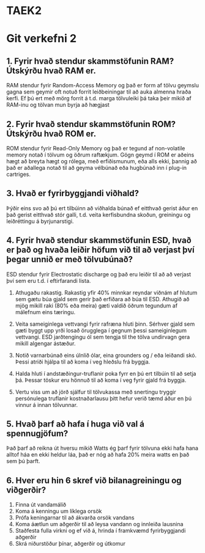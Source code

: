 # TAEK2
# Git verkefni 2

## 1. Fyrir hvað stendur skammstöfunin RAM? Útskýrðu hvað RAM er.

RAM stendur fyrir Random-Access Memory og það er form af tölvu geymslu gagna sem geymir oft notuð forrit leiðbeiningar til að auka almenna hraða kerfi. Ef þú ert með mörg forrit á t.d. marga tölvuleiki þá taka þeir mikið af RAM-inu og
tölvan mun byrja að hægjast

## 2. Fyrir hvað stendur skammstöfunin ROM? Útskýrðu hvað ROM er.

ROM stendur fyrir Read-Only Memory og það er tegund af non-volatile memory notað í tölvum og öðrum raftækjum. Gögn geymd í ROM er aðeins hægt að breyta hægt og rólega, með erfiðismunum, eða alls ekki, þannig að það er aðallega notað til að geyma vélbúnað eða hugbúnað inn í plug-in cartriges.

## 3. Hvað er fyrirbyggjandi viðhald?

Þýðir eins svo að þú ert tilbúinn að viðhalda búnað ef eitthvað gerist áður en það gerist eitthvað stór galli, t.d. veita kerfisbundna skoðun, greiningu og leiðréttingu á byrjunarstigi.

## 4. Fyrir hvað stendur skammstöfunin ESD, hvað er það og hvaða leiðir höfum við til að verjast því þegar unnið er með tölvubúnað?

ESD stendur fyrir Electrostatic discharge og það eru leiðir til að að verjast því sem eru t.d. í eftirfarandi lista.

1. Athugaðu rakastig. Rakastig yfir 40% minnkar reyndar viðnám af hlutum sem gætu búa gjald sem gerir það erfiðara að búa til ESD. Athugið að mjög mikill raki (80% eða meira) gæti valdið öðrum tegundum af málefnum eins tæringu.

2. Veita sameiginlega vettvangi fyrir rafræna hluti þinn. Sérhver gjald sem gæti byggt upp yrði losað örugglega í gegnum þessi sameiginlegum vettvangi. ESD jarðtengingu ól sem tengja til the tölva undirvagn gera mikill algengar ástæður.

3. Notið varnarbúnað eins úlnlið ólar, eina grounders og / eða leiðandi skó. Þessi atriði hjálpa til að koma í veg hleðslu frá byggja.

4. Halda hluti í andstæðingur-truflanir poka fyrr en þú ert tilbúin til að setja þá. Þessar töskur eru hönnuð til að koma í veg fyrir gjald frá byggja.

5. Vertu viss um að jörð sjálfur til tölvukassa með snertingu tryggir persónulega truflanir kostnaðarlausu þitt hefur verið tæmd áður en þú vinnur á innan tölvunnar.

## 5. Hvað þarf að hafa í huga við val á spennugjöfum?

Það þarf að reikna út hversu mikið Watts ég þarf fyrir tölvuna ekki hafa hana alltof háa en ekki heldur láa, það er nóg að hafa 20% meira watts en það sem þú þarft.

## 6. Hver eru hin 6 skref við bilanagreiningu og viðgerðir?

1. Finna út vandamálið
2. Koma á kenningu um líklega orsök
3. Prófa keningarnar til að ákvarða orsök vandans
4. Koma áætlun um aðgerðir til að leysa vandann og innleiða lausnina
5. Staðfesta fulla virkni og ef við á, hrinda í framkvæmd fyrirbyggjandi aðgerðir
6. Skrá niðurstöður þínar, aðgerðir og útkomur

